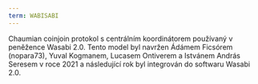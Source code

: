 ```yaml
---
term: WABISABI
---
```


Chaumian coinjoin protokol s centrálním koordinátorem používaný v peněžence Wasabi 2.0. Tento model byl navržen Ádámem Ficsórem (nopara73), Yuval Kogmanem, Lucasem Ontiverem a Istvánem András Seresem v roce 2021 a následující rok byl integrován do softwaru Wasabi 2.0.